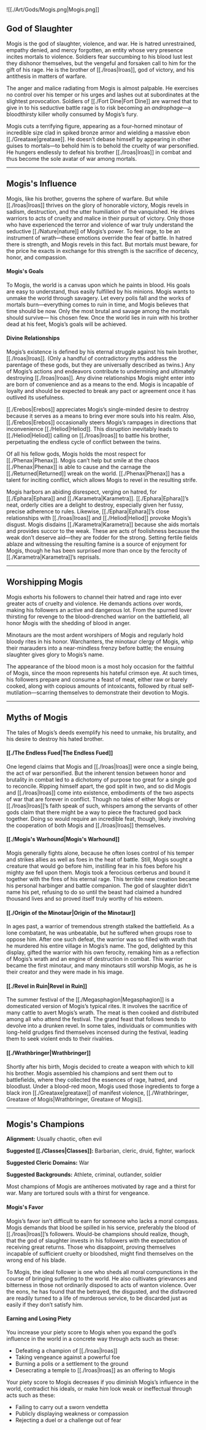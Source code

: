 ![[./Art/Gods/Mogis.png|Mogis.png]]
## God of Slaughter
Mogis is the god of slaughter, violence, and war. He is hatred unrestrained, empathy denied, and mercy forgotten, an entity whose very presence incites mortals to violence. Soldiers fear succumbing to his blood lust lest they dishonor themselves, but the vengeful and forsaken call to him for the gift of his rage. He is the brother of [[./Iroas|Iroas]], god of victory, and his antithesis in matters of warfare.

The anger and malice radiating from Mogis is almost palpable. He exercises no control over his temper or his urges and lashes out at subordinates at the slightest provocation. Soldiers of [[./Fort Dine|Fort Dine]] are warned that to give in to his seductive battle rage is to risk becoming an _androphage_—a bloodthirsty killer wholly consumed by Mogis’s fury.

Mogis cuts a terrifying figure, appearing as a four-horned minotaur of incredible size clad in spiked bronze armor and wielding a massive ebon [[./Greataxe|greataxe]]. He doesn’t debase himself by appearing in other guises to mortals—to behold him is to behold the cruelty of war personified. He hungers endlessly to defeat his brother [[./Iroas|Iroas]] in combat and thus become the sole avatar of war among mortals.

---

## Mogis's Influence
Mogis, like his brother, governs the sphere of warfare. But while [[./Iroas|Iroas]] thrives on the glory of honorable victory, Mogis revels in sadism, destruction, and the utter humiliation of the vanquished. He drives warriors to acts of cruelty and malice in their pursuit of victory. Only those who have experienced the terror and violence of war truly understand the seductive [[./Nature|nature]] of Mogis’s power. To feel rage, to be an instrument of wrath—these emotions override the fear of battle. In hatred there is strength, and Mogis revels in this fact. But mortals must beware, for the price he exacts in exchange for this strength is the sacrifice of decency, honor, and compassion.

#### Mogis's Goals
To Mogis, the world is a canvas upon which he paints in blood. His goals are easy to understand, thus easily fulfilled by his minions. Mogis wants to unmake the world through savagery. Let every polis fall and the works of mortals burn—everything comes to ruin in time, and Mogis believes that time should be now. Only the most brutal and savage among the mortals should survive— his chosen few. Once the world lies in ruin with his brother dead at his feet, Mogis’s goals will be achieved.

#### Divine Relationships
Mogis’s existence is defined by his eternal struggle against his twin brother, [[./Iroas|Iroas]]. (Only a handful of contradictory myths address the parentage of these gods, but they are universally described as twins.) Any of Mogis’s actions and endeavors contribute to undermining and ultimately destroying [[./Iroas|Iroas]]. Any divine relationships Mogis might enter into are born of convenience and as a means to the end. Mogis is incapable of loyalty and should be expected to break any pact or agreement once it has outlived its usefulness.

[[./Erebos|Erebos]] appreciates Mogis’s single-minded desire to destroy because it serves as a means to bring ever more souls into his realm. Also, [[./Erebos|Erebos]] occasionally steers Mogis’s rampages in directions that inconvenience [[./Heliod|Heliod]]. This disruption inevitably leads to [[./Heliod|Heliod]] calling on [[./Iroas|Iroas]] to battle his brother, perpetuating the endless cycle of conflict between the twins.

Of all his fellow gods, Mogis holds the most respect for [[./Phenax|Phenax]]. Mogis can’t help but smile at the chaos [[./Phenax|Phenax]] is able to cause and the carnage the [[./Returned|Returned]] wreak on the world. [[./Phenax|Phenax]] has a talent for inciting conflict, which allows Mogis to revel in the resulting strife.

Mogis harbors an abiding disrespect, verging on hatred, for [[./Ephara|Ephara]] and [[./Karametra|Karametra]]. [[./Ephara|Ephara]]’s neat, orderly cities are a delight to destroy, especially given her fussy, precise adherence to rules. Likewise, [[./Ephara|Ephara]]’s close relationships with [[./Iroas|Iroas]] and [[./Heliod|Heliod]] provoke Mogis’s disgust. Mogis disdains [[./Karametra|Karametra]] because she aids mortals and provides succor to the weak. These are acts of foolishness because the weak don’t deserve aid—they are fodder for the strong. Setting fertile fields ablaze and witnessing the resulting famine is a source of enjoyment for Mogis, though he has been surprised more than once by the ferocity of [[./Karametra|Karametra]]’s reprisals.

---

## Worshipping Mogis
Mogis exhorts his followers to channel their hatred and rage into ever greater acts of cruelty and violence. He demands actions over words, making his followers an active and dangerous lot. From the spurned lover thirsting for revenge to the blood-drenched warrior on the battlefield, all honor Mogis with the shedding of blood in anger.

Minotaurs are the most ardent worshipers of Mogis and regularly hold bloody rites in his honor. Warchanters, the minotaur clergy of Mogis, whip their marauders into a near-mindless frenzy before battle; the ensuing slaughter gives glory to Mogis’s name.

The appearance of the blood moon is a most holy occasion for the faithful of Mogis, since the moon represents his hateful crimson eye. At such times, his followers prepare and consume a feast of meat, either raw or barely cooked, along with copious amounts of intoxicants, followed by ritual self-mutilation—scarring themselves to demonstrate their devotion to Mogis.

---

## Myths of Mogis
The tales of Mogis’s deeds exemplify his need to unmake, his brutality, and his desire to destroy his hated brother.

#### [[./The Endless Fued|The Endless Fued]]
One legend claims that Mogis and [[./Iroas|Iroas]] were once a single being, the act of war personified. But the inherent tension between honor and brutality in combat led to a dichotomy of purpose too great for a single god to reconcile. Ripping himself apart, the god split in two, and so did Mogis and [[./Iroas|Iroas]] come into existence, embodiments of the two aspects of war that are forever in conflict. Though no tales of either Mogis or [[./Iroas|Iroas]]’s faith speak of such, whispers among the servants of other gods claim that there might be a way to piece the fractured god back together. Doing so would require an incredible feat, though, likely involving the cooperation of both Mogis and [[./Iroas|Iroas]] themselves.

#### [[./Mogis's Warhound|Mogis's Warhound]]
Mogis generally fights alone, because he often loses control of his temper and strikes allies as well as foes in the heat of battle. Still, Mogis sought a creature that would go before him, instilling fear in his foes before his mighty axe fell upon them. Mogis took a ferocious cerberus and bound it together with the fires of his eternal rage. This terrible new creation became his personal harbinger and battle companion. The god of slaughter didn’t name his pet, refusing to do so until the beast had claimed a hundred thousand lives and so proved itself truly worthy of his esteem.

#### [[./Origin of the Minotaur|Origin of the Minotaur]]
In ages past, a warrior of tremendous strength stalked the battlefield. As a lone combatant, he was unbeatable, but he suffered when groups rose to oppose him. After one such defeat, the warrior was so filled with wrath that he murdered his entire village in Mogis’s name. The god, delighted by this display, gifted the warrior with his own ferocity, remaking him as a reflection of Mogis’s wrath and an engine of destruction in combat. This warrior became the first minotaur, and many minotaurs still worship Mogis, as he is their creator and they were made in his image.

#### [[./Revel in Ruin|Revel in Ruin]]
The summer festival of the [[./Megasphagion|Megasphagion]] is a domesticated version of Mogis’s typical rites. It involves the sacrifice of many cattle to avert Mogis’s wrath. The meat is then cooked and distributed among all who attend the festival. The grand feast that follows tends to devolve into a drunken revel. In some tales, individuals or communities with long-held grudges find themselves incensed during the festival, leading them to seek violent ends to their rivalries.

#### [[./Wrathbringer|Wrathbringer]]
Shortly after his birth, Mogis decided to create a weapon with which to kill his brother. Mogis assembled his champions and sent them out to battlefields, where they collected the essences of rage, hatred, and bloodlust. Under a blood-red moon, Mogis used those ingredients to forge a black iron [[./Greataxe|greataxe]] of manifest violence, [[./Wrathbringer, Greataxe of Mogis|Wrathbringer, Greataxe of Mogis]].

---

## Mogis's Champions
**Alignment:** Usually chaotic, often evil

**Suggested [[./Classes|Classes]]:** Barbarian, cleric, druid, fighter, warlock

**Suggested Cleric Domains:** War

**Suggested Backgrounds:** Athlete, criminal, outlander, soldier

Most champions of Mogis are antiheroes motivated by rage and a thirst for war. Many are tortured souls with a thirst for vengeance.

#### Mogis's Favor
Mogis’s favor isn’t difficult to earn for someone who lacks a moral compass. Mogis demands that blood be spilled in his service, preferably the blood of [[./Iroas|Iroas]]’s followers. Would-be champions should realize, though, that the god of slaughter invests in his followers with the expectation of receiving great returns. Those who disappoint, proving themselves incapable of sufficient cruelty or bloodshed, might find themselves on the wrong end of his blade.

To Mogis, the ideal follower is one who sheds all moral compunctions in the course of bringing suffering to the world. He also cultivates grievances and bitterness in those not ordinarily disposed to acts of wanton violence. Over the eons, he has found that the betrayed, the disgusted, and the disfavored are readily turned to a life of murderous service, to be discarded just as easily if they don’t satisfy him. 
#### Earning and Losing Piety
You increase your piety score to Mogis when you expand the god’s influence in the world in a concrete way through acts such as these:

- Defeating a champion of [[./Iroas|Iroas]]
- Taking vengeance against a powerful foe
- Burning a polis or a settlement to the ground
- Desecrating a temple to [[./Iroas|Iroas]] as an offering to Mogis

Your piety score to Mogis decreases if you diminish Mogis’s influence in the world, contradict his ideals, or make him look weak or ineffectual through acts such as these:

- Failing to carry out a sworn vendetta
- Publicly displaying weakness or compassion
- Rejecting a duel or a challenge out of fear